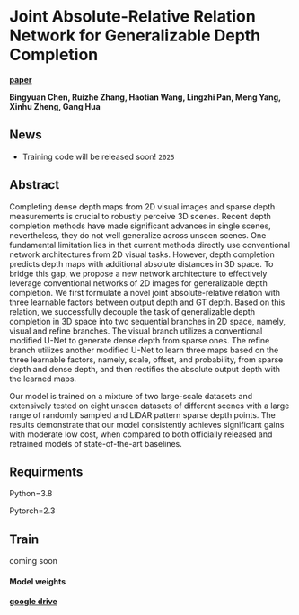 # Joint Absolute-Relative Relation Network for Generalizable Depth Completion

**[paper](https://github.com/Alex-Lord/Joint-Absolute-Relative-Relation-Network-for-Generalizable-Depth-Completion)**

**Bingyuan Chen, Ruizhe Zhang, Haotian Wang, Lingzhi Pan, Meng Yang, Xinhu Zheng, Gang Hua**

## News

- Training code will be released soon! `2025`

## Abstract

Completing dense depth maps from 2D visual images and sparse depth measurements is crucial to robustly perceive 3D scenes. Recent depth completion methods have made significant advances in single scenes, nevertheless, they do not well generalize across unseen scenes.
One fundamental limitation lies in that current methods directly use conventional network architectures from 2D visual tasks.
However, depth completion predicts depth maps with additional absolute distances in 3D space.
To bridge this gap, we propose a new network architecture to effectively leverage conventional networks of 2D images for generalizable depth completion.
We first formulate a novel joint absolute-relative relation with three learnable factors between output depth and GT depth. Based on this relation, we successfully decouple the task of generalizable depth completion in 3D space into two sequential branches in 2D space, namely, visual and refine branches. The visual branch utilizes a conventional modified U-Net to generate dense depth from sparse ones. The refine branch utilizes another modified U-Net to learn three maps based on the three learnable factors, namely, scale, offset, and probability, from sparse depth and dense depth, and then rectifies the absolute output depth with the learned maps.

Our model is trained on a mixture of two large-scale datasets and extensively tested on eight unseen datasets of different scenes with a large range of randomly sampled and LiDAR pattern sparse depth points. The results demonstrate that our model consistently achieves significant gains with moderate low cost, when compared to both officially released and retrained models of state-of-the-art baselines.

## Requirments

Python=3.8

Pytorch=2.3

## Train
coming soon
#### Model weights
**[google drive](https://drive.google.com/drive/folders/1uWVAgbockgQOVohXyKIJXbiX89tdUUvA?usp=sharing)**
